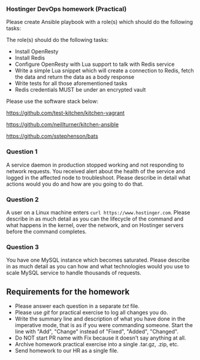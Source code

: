 ### Hostinger DevOps homework (Practical)

Please create Ansible playbook with a role(s) which should do the following tasks:

The role(s) should do the following tasks:

- Install OpenResty
- Install Redis
- Configure OpenResty with Lua support to talk with Redis service
- Write a simple Lua snippet which will create a connection to Redis, fetch the data and return the data as a body response
- Write tests for all those aforementioned tasks
- Redis credentials MUST be under an encrypted vault

Please use the software stack below:

https://github.com/test-kitchen/kitchen-vagrant

https://github.com/neillturner/kitchen-ansible

https://github.com/sstephenson/bats

### Question 1
A service daemon in production stopped working and not responding to network requests. You received alert about the health of the service and logged in the affected node to troubleshoot. Please describe in detail what actions would you do and how are you going to do that.

### Question 2
A user on a Linux machine enters `curl https://www.hostinger.com`. Please describe in as much detail as you can the lifecycle of the command and what happens in the kernel, over the network, and on Hostinger servers before the command completes.

### Question 3
You have one MySQL instance which becomes saturated. Please describe in as much detail as you can how and what technologies would you use to scale MySQL service to handle thousands of requests.

## Requirements for the homework

* Please answer each question in a separate _txt_ file.
* Please use _git_ for practical exercise to log all changes you do.
* Write the summary line and description of what you have done in the imperative mode, that is as if you were commanding someone. Start the line with "Add", "Change" instead of "Fixed", "Added", "Changed".
* Do NOT start PR name with Fix because it doesn't say anything at all.
* Archive homework practical exercise into a single .tar.gz, .zip, etc.
* Send homework to our HR as a single file.
